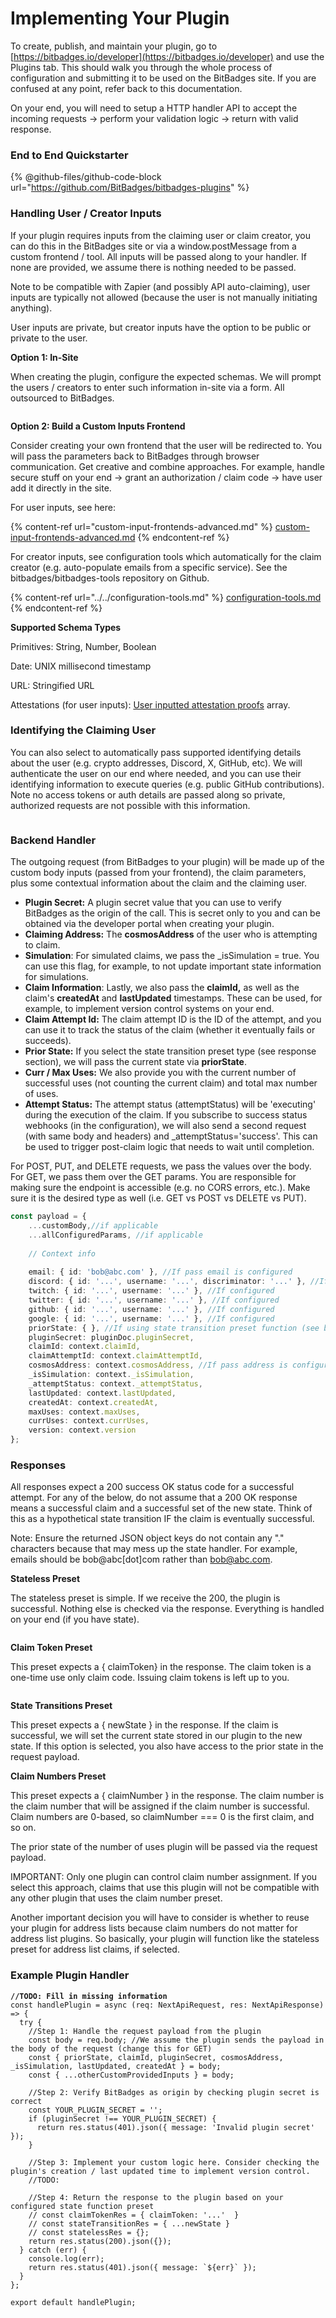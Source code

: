 # Implementing Your Plugin

To create, publish, and maintain your plugin, go to [https://bitbadges.io/developer](https://bitbadges.io/developer) and use the Plugins tab. This should walk you through the whole process of configuration and submitting it to be used on the BitBadges site. If you are confused at any point, refer back to this documentation.

On your end, you will need to setup a HTTP handler API to accept the incoming requests -> perform your validation logic -> return with valid response.

### End to End Quickstarter

{% @github-files/github-code-block url="https://github.com/BitBadges/bitbadges-plugins" %}

### Handling User / Creator Inputs

If your plugin requires inputs from the claiming user or claim creator, you can do this in the BitBadges site or via a window.postMessage from a custom frontend / tool. All inputs will be passed along to your handler. If none are provided, we assume there is nothing needed to be passed.

Note to be compatible with Zapier (and possibly API auto-claiming), user inputs are typically not allowed (because the user is not manually initiating anything).&#x20;

User inputs are private, but creator inputs have the option to be public or private to the user.

**Option 1: In-Site**

When creating the plugin, configure the expected schemas. We will prompt the users / creators to enter such information in-site via a form. All outsourced to BitBadges.

<figure><img src="../../../../.gitbook/assets/image (121).png" alt=""><figcaption></figcaption></figure>

**Option 2: Build a Custom Inputs Frontend**

Consider creating your own frontend that the user will be redirected to. You will pass the parameters back to BitBadges through browser communication. Get creative and combine approaches. For example, handle secure stuff on your end -> grant an authorization / claim code -> have user add it directly in the site.&#x20;

For user inputs, see here:

{% content-ref url="custom-input-frontends-advanced.md" %}
[custom-input-frontends-advanced.md](custom-input-frontends-advanced.md)
{% endcontent-ref %}

For creator inputs, see configuration tools which automatically for the claim creator (e.g. auto-populate emails from a specific service). See the bitbadges/bitbadges-tools repository on Github.

{% content-ref url="../../configuration-tools.md" %}
[configuration-tools.md](../../configuration-tools.md)
{% endcontent-ref %}

**Supported Schema Types**

Primitives: String, Number, Boolean

Date: UNIX millisecond timestamp

URL: Stringified URL

Attestations (for user inputs): [User inputted attestation proofs](../../../core-concepts/verifiable-attestations/) array.

### Identifying the Claiming User

You can also select to automatically pass supported identifying details about the user (e.g. crypto addresses, Discord, X, GitHub, etc). We will authenticate the user on our end where needed, and you can use their identifying information to execute queries (e.g. public GitHub contributions). Note no access tokens or auth details are passed along so private, authorized requests are not possible with this information.

<figure><img src="../../../../.gitbook/assets/image (7).png" alt=""><figcaption></figcaption></figure>

### **Backend Handler**

The outgoing request (from BitBadges to your plugin) will be made up of the custom body inputs (passed from your frontend), the claim parameters, plus some contextual information about the claim and the claiming user.

* **Plugin Secret:** A plugin secret value that you can use to verify BitBadges as the origin of the call. This is secret only to you and can be obtained via the developer portal when creating your plugin.
* **Claiming Address:** The **cosmosAddress** of the user who is attempting to claim.
* **Simulation**: For simulated claims, we pass the \_isSimulation = true. You can use this flag, for example, to not update important state information for simulations.
* **Claim Information**: Lastly, we also pass the **claimId,** as well as the claim's **createdAt** and **lastUpdated** timestamps. These can be used, for example, to implement version control systems on your end.
* **Claim Attempt Id:** The claim attempt ID is the ID of the attempt, and you can use it to track the status of the claim (whether it eventually fails or succeeds).
* **Prior State:** If you select the state transition preset type (see response section), we will pass the current state via **priorState**.&#x20;
* **Curr / Max Uses:** We also provide you with the current number of successful uses (not counting the current claim) and total max number of uses.
* **Attempt Status:** The attempt status (attemptStatus) will be 'executing' during the execution of the claim. If you subscribe to success status webhooks (in the configuration), we will also send a second request (with same body and headers) and \_attemptStatus='success'. This can be used to trigger post-claim logic that needs to wait until completion.

For POST, PUT, and DELETE requests, we pass the values over the body. For GET, we pass them over the GET params. You are responsible for making sure the endpoint is accessible (e.g. no CORS errors, etc.). Make sure it is the desired type as well (i.e. GET vs POST vs DELETE vs PUT).

```typescript
const payload = {
    ...customBody,//if applicable
    ...allConfiguredParams, //if applicable
        
    // Context info
    
    email: { id: 'bob@abc.com' }, //If pass email is configured
    discord: { id: '...', username: '...', discriminator: '...' }, //If configured
    twitch: { id: '...', username: '...' }, //If configured
    twitter: { id: '...', username: '...' }, //If configured
    github: { id: '...', username: '...' }, //If configured
    google: { id: '...', username: '...' }, //If configured
    priorState: { }, //If using state transition preset function (see below)
    pluginSecret: pluginDoc.pluginSecret,
    claimId: context.claimId,
    claimAttemptId: context.claimAttemptId,
    cosmosAddress: context.cosmosAddress, //If pass address is configured
    _isSimulation: context._isSimulation,
    _attemptStatus: context._attemptStatus,
    lastUpdated: context.lastUpdated,
    createdAt: context.createdAt,
    maxUses: context.maxUses,
    currUses: context.currUses,
    version: context.version
};
```

### **Responses**

All responses expect a 200 success OK status code for a successful attempt. For any of the below, do not assume that a 200 OK response means a successful claim and a successful set of the new state. Think of this as a hypothetical state transition IF the claim is eventually successful.

Note: Ensure the returned JSON object keys do not contain any "." characters because that may mess up the state handler. For example, emails should be bob@abc\[dot]com rather than bob@abc.com.

**Stateless Preset**

The stateless preset is simple. If we receive the 200, the plugin is successful. Nothing else is checked via the response. Everything is handled on your end (if you have state).&#x20;

<figure><img src="../../../../.gitbook/assets/image (1) (1) (1) (1) (1) (1) (1) (1) (1) (1) (1) (1) (1) (1) (1) (1) (1) (1) (1) (1) (1).png" alt=""><figcaption></figcaption></figure>

**Claim Token Preset**

This preset expects a { claimToken} in the response. The claim token is a one-time use only claim code. Issuing claim tokens is left up to you.&#x20;

<figure><img src="../../../../.gitbook/assets/image (3) (1) (1) (1).png" alt=""><figcaption></figcaption></figure>

**State Transitions Preset**

This preset expects a { newState } in the response. If the claim is successful, we will set the current state stored in our plugin to the new state. If this option is selected, you also have access to the prior state in the request payload.

**Claim Numbers Preset**

This preset expects a { claimNumber } in the response. The claim number is the claim number that will be assigned if the claim number is successful. Claim numbers are 0-based, so claimNumber === 0 is the first claim, and so on.

The prior state of the number of uses plugin will be passed via the request payload.

IMPORTANT: Only one plugin can control claim number assignment. If you select this approach, claims that use this plugin will not be compatible with any other plugin that uses the claim number preset.

Another important decision you will have to consider is whether to reuse your plugin for address lists because claim numbers do not matter for address list plugins. So basically, your plugin will function like the stateless preset for address list claims, if selected.

### Example Plugin Handler

<pre class="language-typescript"><code class="lang-typescript"><strong>//TODO: Fill in missing information
</strong>const handlePlugin = async (req: NextApiRequest, res: NextApiResponse) => {
  try {
    //Step 1: Handle the request payload from the plugin
    const body = req.body; //We assume the plugin sends the payload in the body of the request (change this for GET)
    const { priorState, claimId, pluginSecret, cosmosAddress, _isSimulation, lastUpdated, createdAt } = body;
    const { ...otherCustomProvidedInputs } = body;

    //Step 2: Verify BitBadges as origin by checking plugin secret is correct
    const YOUR_PLUGIN_SECRET = '';
    if (pluginSecret !== YOUR_PLUGIN_SECRET) {
      return res.status(401).json({ message: 'Invalid plugin secret' });
    }

    //Step 3: Implement your custom logic here. Consider checking the plugin's creation / last updated time to implement version control.
    //TODO: 

    //Step 4: Return the response to the plugin based on your configured state function preset
    // const claimTokenRes = { claimToken: '...'  }
    // const stateTransitionRes = { ...newState }
    // const statelessRes = {};
    return res.status(200).json({});
  } catch (err) {
    console.log(err);
    return res.status(401).json({ message: `${err}` });
  }
};

export default handlePlugin;
</code></pre>
